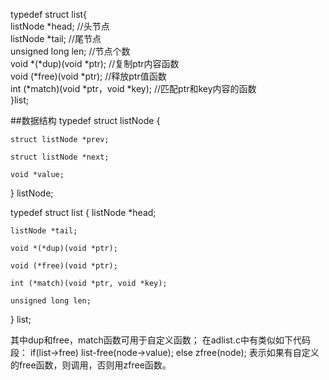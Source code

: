 typedef struct list{    
   listNode *head;   //头节点    
   listNode *tail;   //尾节点    
   unsigned long len;    //节点个数    
   void *(*dup)(void *ptr); //复制ptr内容函数    
   void (*free)(void *ptr);  //释放ptr值函数    
   int (*match)(void *ptr，void *key); //匹配ptr和key内容的函数    
}list;  

##数据结构
typedef struct listNode {

    struct listNode *prev;
    
    struct listNode *next;
    
    void *value;
    
} listNode;

typedef struct list {
    listNode *head;
    
    listNode *tail;
    
    void *(*dup)(void *ptr);
    
    void (*free)(void *ptr);
    
    int (*match)(void *ptr, void *key);
    
    unsigned long len;
} list;

其中dup和free，match函数可用于自定义函数；
在adlist.c中有类似如下代码段：
if(list->free) list-free(node->value);
else zfree(node);
表示如果有自定义的free函数，则调用，否则用zfree函数。
